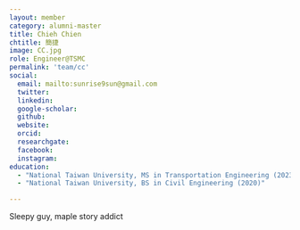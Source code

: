 ```yaml
---
layout: member
category: alumni-master
title: Chieh Chien
chtitle: 簡捷
image: CC.jpg
role: Engineer@TSMC
permalink: 'team/cc'
social:
  email: mailto:sunrise9sun@gmail.com
  twitter: 
  linkedin: 
  google-scholar: 
  github: 
  website: 
  orcid: 
  researchgate: 
  facebook: 
  instagram: 
education:
  - "National Taiwan University, MS in Transportation Engineering (2023)"
  - "National Taiwan University, BS in Civil Engineering (2020)"

---
```



Sleepy guy, maple story addict
